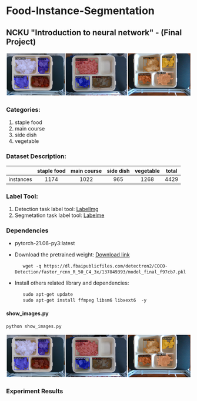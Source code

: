 # Food-Instance-Segmentation
## NCKU "Introduction to neural network" - (**Final Project**)
![](./readme_images/dataset.png)

### Categories:
1. staple food
2. main course
3. side dish
4. vegetable

### Dataset Description:
|  | staple food | main course | side dish | vegetable | total |
| :--: | :--: | :--: | :--: | :--: | :--:|
| instances | 1174 | 1022 | 965 | 1268 | 4429 |

### Label Tool: 
1. Detection task label tool: [LabelImg](https://github.com/HumanSignal/labelImg)
2. Segmetation task label tool: [Labelme](https://github.com/wkentaro/labelme)

### Dependencies
* pytorch-21.06-py3:latest

* Download the pretrained weight: [Download link](https://dl.fbaipublicfiles.com/detectron2/COCO-Detection/faster_rcnn_R_50_C4_3x/137849393/model_final_f97cb7.pkl)
   ```shell
      wget -q https://dl.fbaipublicfiles.com/detectron2/COCO-Detection/faster_rcnn_R_50_C4_3x/137849393/model_final_f97cb7.pkl 
* Install others related library and dependencies:
   ```shell
      sudo apt-get update
      sudo apt-get install ffmpeg libsm6 libxext6  -y
   ```
#### show_images.py
```shell
python show_images.py
```
![](./readme_images/dataset.png)
### Experiment Results

